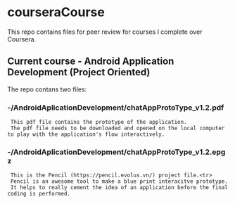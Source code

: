 # courseraCourse
This repo contains files for peer review for courses I complete over Coursera.

## Current course - Android Application Development (Project Oriented)

The repo contans two files:
  ### -/AndroidAplicationDevelopment/chatAppProtoType_v1.2.pdf
     This pdf file contains the prototype of the application.  
     The pdf file needs to be downloaded and opened on the local computer to play with the application's flow interactively.
     
  ### -/AndroidAplicationDevelopment/chatAppProtoType_v1.2.epgz
     This is the Pencil (https://pencil.evolus.vn/) project file.<tr>
     Pencil is an awesome tool to make a blue print interacitve prototype. 
     It helps to really cement the idea of an application before the final coding is performed.
